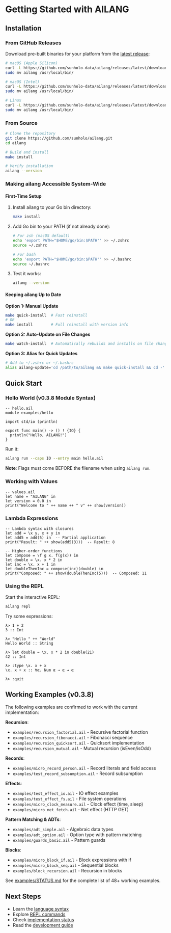 # Getting Started with AILANG

## Installation

### From GitHub Releases

Download pre-built binaries for your platform from the [latest release](https://github.com/sunholo-data/ailang/releases/latest):

```bash
# macOS (Apple Silicon)
curl -L https://github.com/sunholo-data/ailang/releases/latest/download/ailang-darwin-arm64.tar.gz | tar -xz
sudo mv ailang /usr/local/bin/

# macOS (Intel)  
curl -L https://github.com/sunholo-data/ailang/releases/latest/download/ailang-darwin-amd64.tar.gz | tar -xz
sudo mv ailang /usr/local/bin/

# Linux
curl -L https://github.com/sunholo-data/ailang/releases/latest/download/ailang-linux-amd64.tar.gz | tar -xz
sudo mv ailang /usr/local/bin/
```

### From Source

```bash
# Clone the repository
git clone https://github.com/sunholo/ailang.git
cd ailang

# Build and install
make install

# Verify installation
ailang --version
```

### Making ailang Accessible System-Wide

#### First-Time Setup
1. Install ailang to your Go bin directory:
   ```bash
   make install
   ```

2. Add Go bin to your PATH (if not already done):
   ```bash
   # For zsh (macOS default)
   echo 'export PATH="$HOME/go/bin:$PATH"' >> ~/.zshrc
   source ~/.zshrc
   
   # For bash
   echo 'export PATH="$HOME/go/bin:$PATH"' >> ~/.bashrc
   source ~/.bashrc
   ```

3. Test it works:
   ```bash
   ailang --version
   ```

#### Keeping ailang Up to Date

**Option 1: Manual Update**
```bash
make quick-install  # Fast reinstall
# OR
make install        # Full reinstall with version info
```

**Option 2: Auto-Update on File Changes**
```bash
make watch-install  # Automatically rebuilds and installs on file changes
```

**Option 3: Alias for Quick Updates**
```bash
# Add to ~/.zshrc or ~/.bashrc
alias ailang-update='cd /path/to/ailang && make quick-install && cd -'
```

## Quick Start

### Hello World (v0.3.8 Module Syntax)

```ailang
-- hello.ail
module examples/hello

import std/io (println)

export func main() -> () ! {IO} {
  println("Hello, AILANG!")
}
```

Run it:
```bash
ailang run --caps IO --entry main hello.ail
```

**Note**: Flags must come BEFORE the filename when using `ailang run`.

### Working with Values

```ailang
-- values.ail
let name = "AILANG" in
let version = 0.0 in
print("Welcome to " ++ name ++ " v" ++ show(version))
```

### Lambda Expressions

```ailang
-- Lambda syntax with closures
let add = \x y. x + y in
let add5 = add(5) in  -- Partial application
print("Result: " ++ show(add5(3)))  -- Result: 8

-- Higher-order functions
let compose = \f g x. f(g(x)) in
let double = \x. x * 2 in
let inc = \x. x + 1 in
let doubleThenInc = compose(inc)(double) in
print("Composed: " ++ show(doubleThenInc(5)))  -- Composed: 11
```

### Using the REPL

Start the interactive REPL:
```bash
ailang repl
```

Try some expressions:
```ailang
λ> 1 + 2
3 :: Int

λ> "Hello " ++ "World"
Hello World :: String

λ> let double = \x. x * 2 in double(21)
42 :: Int

λ> :type \x. x + x
\x. x + x :: ∀α. Num α ⇒ α → α

λ> :quit
```

## Working Examples (v0.3.8)

The following examples are confirmed to work with the current implementation:

**Recursion**:
- `examples/recursion_factorial.ail` - Recursive factorial function
- `examples/recursion_fibonacci.ail` - Fibonacci sequence
- `examples/recursion_quicksort.ail` - Quicksort implementation
- `examples/recursion_mutual.ail` - Mutual recursion (isEven/isOdd)

**Records**:
- `examples/micro_record_person.ail` - Record literals and field access
- `examples/test_record_subsumption.ail` - Record subsumption

**Effects**:
- `examples/test_effect_io.ail` - IO effect examples
- `examples/test_effect_fs.ail` - File system operations
- `examples/micro_clock_measure.ail` - Clock effect (time, sleep)
- `examples/micro_net_fetch.ail` - Net effect (HTTP GET)

**Pattern Matching & ADTs**:
- `examples/adt_simple.ail` - Algebraic data types
- `examples/adt_option.ail` - Option type with pattern matching
- `examples/guards_basic.ail` - Pattern guards

**Blocks**:
- `examples/micro_block_if.ail` - Block expressions with if
- `examples/micro_block_seq.ail` - Sequential blocks
- `examples/block_recursion.ail` - Recursion in blocks

See [examples/STATUS.md](https://github.com/sunholo-data/ailang/blob/main/examples/STATUS.md) for the complete list of 48+ working examples.

## Next Steps

- Learn the [language syntax](../reference/language-syntax.md)
- Explore [REPL commands](../reference/repl-commands.md)
- Check [implementation status](../reference/implementation-status.md)
- Read the [development guide](./development.md)